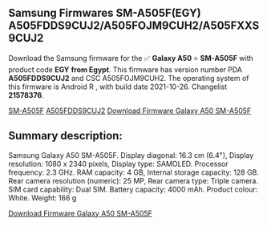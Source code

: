 <h2>Samsung Firmwares SM-A505F(EGY) A505FDDS9CUJ2/A505FOJM9CUH2/A505FXXS9CUJ2</h2>
Download the Samsung firmware for the ✅ <strong>Galaxy A50 </strong> ⭐ <strong>SM-A505F</strong> with product code <strong>EGY</strong> <strong> from Egypt</strong>. This firmware has version number PDA <strong>A505FDDS9CUJ2</strong> and CSC A505FOJM9CUH2. The operating system of this firmware is Android R , with build date 2021-10-26. Changelist <strong>21578376</strong>.


[SM-A505F](https://samfirm.shop/samsung/model/SM-A505F)
[A505FDDS9CUJ2](https://samfirm.shop/samsung/pda/A505FDDS9CUJ2)
[Download Firmware Galaxy A50 SM-A505F](https://samfirm.shop/samsung/firmware/468584)
<h2>Summary description:</h2>
<p>Samsung Galaxy A50 SM-A505F. Display diagonal: 16.3 cm (6.4"), Display resolution: 1080 x 2340 pixels, Display type: SAMOLED. Processor frequency: 2.3 GHz. RAM capacity: 4 GB, Internal storage capacity: 128 GB. Rear camera resolution (numeric): 25 MP, Rear camera type: Triple camera. SIM card capability: Dual SIM. Battery capacity: 4000 mAh. Product colour: White. Weight: 166 g</p>


[Download Firmware Galaxy A50 SM-A505F](https://samfirm.shop/samsung/firmware/468584)

